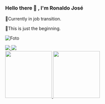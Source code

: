 ### Hello there 👋 , I'm Ronaldo José
<div>
👔Currently in job transition.
  
🚀This is just the beginning.

    
![Foto](https://user-images.githubusercontent.com/84099703/169383672-34cfe3fc-c7c4-4f21-8839-bb7e1a0f11f2.png)
<div>
<div>
    <a href="www.linkedin.com/in/ronaldo-júnior-597031140" target="_blank"> <img src="https://img.shields.io/badge/LinkedIn-0077B5?style=for-the-badge&logo=linkedin&logoColor=white"> </a>
    <a href="https://www.instagram.com/junior.rjs/" target="_blank"> <img src="https://img.shields.io/badge/Instagram-E4405F?style=for-the-badge&logo=instagram&logoColor=white">
</div>

<div>
  <a href="https://github.com/Kyousukye">
  <img height="150em"  src="https://github-readme-stats.vercel.app/api?username=kyousukye&show_icons=true&theme=vue-dark">
  <img height="150em"  src="https://github-readme-stats.vercel.app/api/top-langs/?username=kyousukye&layout=compact&theme=vue-dark"
</div>


##
